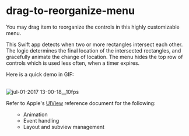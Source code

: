 # drag-to-reorganize-menu

You may drag item to reorganize the controls in this highly customizable menu. 

This Swift app detects when two or more rectangles intersect each other. The logic determines the final location of the intersected rectangles, and gracefully animate the change of location. The menu hides the top row of controls which is used less often, when a timer expires.

Here is a quick demo in GIF:
<br /><br />

![jul-01-2017 13-00-18__10fps](https://user-images.githubusercontent.com/1393085/27765068-6f9fb35c-5e5d-11e7-871a-e01b90101fc7.gif)

Refer to Apple's [UIView](https://developer.apple.com/documentation/uikit/uiview) reference document for the following:
<ul type="circle";
    background-color="white";
/ul>
<ul>
  <li>Animation</li>
  <li>Event handling</li>
  <li>Layout and subview management</li>
</ul>

